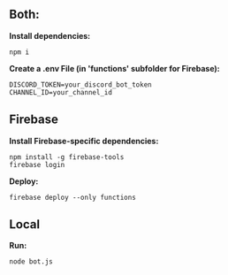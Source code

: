 ## Both:

**Install dependencies:**

```
npm i
```

**Create a .env File (in 'functions' subfolder for Firebase):**

```
DISCORD_TOKEN=your_discord_bot_token
CHANNEL_ID=your_channel_id
```

## Firebase

**Install Firebase-specific dependencies:**

```
npm install -g firebase-tools
firebase login
```

**Deploy:**

```
firebase deploy --only functions
```

## Local

**Run:**

```
node bot.js
```

